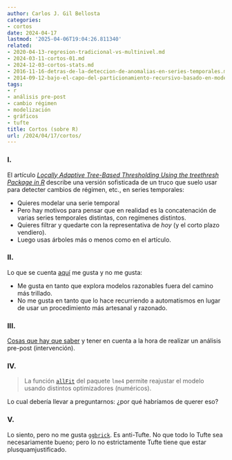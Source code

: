 ```yaml
---
author: Carlos J. Gil Bellosta
categories:
- cortos
date: 2024-04-17
lastmod: '2025-04-06T19:04:26.811340'
related:
- 2020-04-13-regresion-tradicional-vs-multinivel.md
- 2024-03-11-cortos-01.md
- 2024-12-03-cortos-stats.md
- 2016-11-16-detras-de-la-deteccion-de-anomalias-en-series-temporales.md
- 2014-09-12-bajo-el-capo-del-particionamiento-recursivo-basado-en-modelos.md
tags:
- r
- análisis pre-post
- cambio régimen
- modelización
- gráficos
- tufte
title: Cortos (sobre R)
url: /2024/04/17/cortos/
---
```


### I.

El artículo [_Locally Adaptive Tree-Based Thresholding Using the treethresh Package in R_](https://www.jstatsoft.org/article/view/v078c02) describe una versión sofisticada de un truco que suelo usar para detecter cambios de régimen, etc., en series temporales:
* Quieres modelar una serie temporal
* Pero hay motivos para pensar que en realidad es la concatenación de varias series temporales distintas, con regímenes distintos.
* Quieres filtrar y quedarte con la representativa de _hoy_ (y el corto plazo vendiero).
* Luego usas árboles más o menos como en el artículo.

### II.

Lo que se cuenta [aquí](https://www.statforbiology.com/2023/stat_emmeans_backtransform/) me gusta y no me gusta:
* Me gusta en tanto que explora modelos razonables fuera del camino más trillado.
* No me gusta en tanto que lo hace recurriendo a automatismos en lugar de usar un procedimiento más artesanal y razonado.


### III.

[Cosas que hay que saber](https://www.rdatagen.net/post/thinking-about-the-run-of-the-mill-pre-post-analysis/) y tener en cuenta a la hora de realizar un análisis pre-post (intervención).


### IV.

> La función [`allFit`](https://pablobernabeu.github.io/2021/a-new-function-to-plot-convergence-diagnostics-from-lme4-allfit/) del paquete `lme4` permite reajustar el modelo usando distintos optimizadores (numéricos).

Lo cual debería llevar a preguntarnos: ¿por qué habríamos de querer eso?


### V.

Lo siento, pero no me gusta [`ggbrick`](https://gradientdescending.com/ggbrick-is-now-on-cran/). Es anti-Tufte. No que todo lo Tufte sea necesariamente bueno; pero lo no estrictamente Tufte tiene que estar plusquamjustificado.